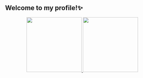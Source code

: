 ## Welcome to my profile!✨

<div align="center">
  <a href="https://github.com/luadeprataart">
  <img height="180em" src="https://github-readme-stats.vercel.app/api?
                           username=luadeprataart
                           &show_icons=false
                           &theme=onedark
                           &include_all_commits=true
                           &count_private=true"/>
  <img height="180em" src="https://github-readme-stats.vercel.app/api/top-langs/?
                           username=luadeprataart
                           &layout=compact
                           &langs_count=7
                           &theme=onedark"/>
</div>





<!--
**luadeprataart/luadeprataart** is a ✨ _special_ ✨ repository because its `README.md` (this file) appears on your GitHub profile.

Here are some ideas to get you started:

- 🔭 I’m currently working on ...
- 🌱 I’m currently learning ...
- 👯 I’m looking to collaborate on ...
- 🤔 I’m looking for help with ...
- 💬 Ask me about ...
- 📫 How to reach me: ...
- 😄 Pronouns: ...
- ⚡ Fun fact: ...
-->
